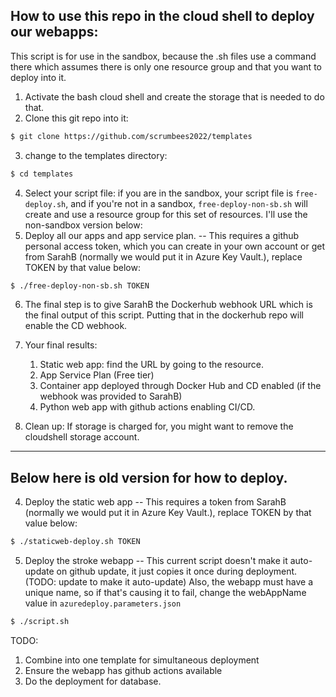 ## How to use this repo in the cloud shell to deploy our webapps:

This script is for use in the sandbox, because the .sh files use a command there
which assumes there is only one resource group and that you want to deploy into it.

1. Activate the bash cloud shell and create the storage that is needed to do that.
2. Clone this git repo into it:
```bash 
$ git clone https://github.com/scrumbees2022/templates
```
3. change to the templates directory:
```bash
$ cd templates
```
4. Select your script file: if you are in the sandbox, your script file is `free-deploy.sh`, and if you're not in a sandbox, `free-deploy-non-sb.sh` will create and use a resource group for this set of resources. I'll use the non-sandbox version below:
5. Deploy all our apps and app service plan. -- This requires a github personal access token, which you can create in your own account or get from SarahB (normally we would put it in Azure Key Vault.), replace TOKEN by that value below:
```bash
$ ./free-deploy-non-sb.sh TOKEN
```
6. The final step is to give SarahB the Dockerhub webhook URL which is the final output of this script. Putting that in the dockerhub repo will enable the CD webhook.


7. Your final results:

    1. Static web app: find the URL by going to the resource.
    2. App Service Plan (Free tier)
    2. Container app deployed through Docker Hub and CD enabled (if the webhook was provided to SarahB)
    3. Python web app with github actions enabling CI/CD.

8. Clean up: If storage is charged for, you might want to remove the cloudshell storage account.

---
## Below here is old version for how to deploy.
4. Deploy the static web app -- This requires a token from SarahB (normally we would put it in Azure Key Vault.), replace TOKEN by that value below:
```bash
$ ./staticweb-deploy.sh TOKEN
```
5. Deploy the stroke webapp -- This current script doesn't make it auto-update on github update, it just copies it once during deployment. (TODO: update to make it auto-update) Also, the webapp must have a unique name, so if that's causing it to fail, change the webAppName value in `azuredeploy.parameters.json`
```bash
$ ./script.sh
```


TODO:
1. Combine into one template for simultaneous deployment
2. Ensure the webapp has github actions available
3. Do the deployment for database.